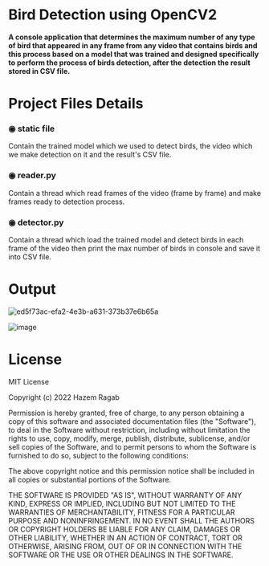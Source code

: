 # Bird Detection using OpenCV2
**A console application that determines the maximum number of any type of bird that appeared in any frame from any video that contains birds and this process based on a model that was trained and designed specifically to perform the process of birds detection, after the detection the result stored in CSV file.**

# Project Files Details
### ◉ static file
Contain the trained model which we used to detect birds, the video which we make detection on it and the result's CSV file.
### ◉ reader.py
Contain a thread which read frames of the video (frame by frame) and make frames ready to detection process.
### ◉ detector.py
Contain a thread which load the trained model and detect birds in each frame of the video then print the max number of birds in console and save it into CSV file.

# Output
![ed5f73ac-efa2-4e3b-a631-373b37e6b65a](https://user-images.githubusercontent.com/58918060/200135295-57dd6883-c96a-4c1d-bee2-6fb63f335376.jpg)


![image](https://user-images.githubusercontent.com/58918060/200135293-e0525581-1bcd-4201-9ffc-30bc7733866c.png)

# License
MIT License

Copyright (c) 2022 Hazem Ragab

Permission is hereby granted, free of charge, to any person obtaining a copy
of this software and associated documentation files (the "Software"), to deal
in the Software without restriction, including without limitation the rights
to use, copy, modify, merge, publish, distribute, sublicense, and/or sell
copies of the Software, and to permit persons to whom the Software is
furnished to do so, subject to the following conditions:

The above copyright notice and this permission notice shall be included in all
copies or substantial portions of the Software.

THE SOFTWARE IS PROVIDED "AS IS", WITHOUT WARRANTY OF ANY KIND, EXPRESS OR
IMPLIED, INCLUDING BUT NOT LIMITED TO THE WARRANTIES OF MERCHANTABILITY,
FITNESS FOR A PARTICULAR PURPOSE AND NONINFRINGEMENT. IN NO EVENT SHALL THE
AUTHORS OR COPYRIGHT HOLDERS BE LIABLE FOR ANY CLAIM, DAMAGES OR OTHER
LIABILITY, WHETHER IN AN ACTION OF CONTRACT, TORT OR OTHERWISE, ARISING FROM,
OUT OF OR IN CONNECTION WITH THE SOFTWARE OR THE USE OR OTHER DEALINGS IN THE
SOFTWARE.
